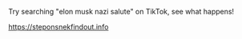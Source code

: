 Try searching "elon musk nazi salute" on TikTok, see what happens!

https://steponsnekfindout.info

